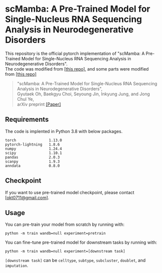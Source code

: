 # scMamba: A Pre-Trained Model for Single-Nucleus RNA Sequencing Analysis in Neurodegenerative Disorders

This repository is the official pytorch implementation of "scMamba: A Pre-Trained Model for Single-Nucleus RNA Sequencing Analysis in Neurodegenerative Disorders".  
The code was modified from [[this repo]](https://github.com/HazyResearch/hyena-dna), and some parts were modified from [[this repo]](https://github.com/state-spaces/mamba)

> "scMamba: A Pre-Trained Model for Single-Nucleus RNA Sequencing Analysis in Neurodegenerative Disorders",  
> Gyutaek Oh, Baekgyu Choi, Seyoung Jin, Inkyung Jung, and Jong Chul Ye,  
> arXiv preprint [[Paper]](https://arxiv.org/abs/2502.19429)
## Requirements

The code is implented in Python 3.8 with below packages.
```
torch               1.13.0
pytorch-lightning   1.8.6
numpy               1.24.4
scipy               1.10.1
pandas              2.0.3
scanpy              1.9.3
anndata             0.8.0
```

## Checkpoint
If you want to use pre-trained model checkpoint, please contact [[okt0711@gmail.com]](okt0711@gmail.com).

## Usage
You can pre-train your model from scratch by running with:
```
python -m train wandb=null experiment=pretrain
```
You can fine-tune pre-trained model for downstream tasks by running with:
```
python -m train wandb=null experiment=[downstream task]
```
```[downstream task]``` can be ```celltype```, ```subtype```, ```subcluster```, ```doublet```, and ```imputation```.

